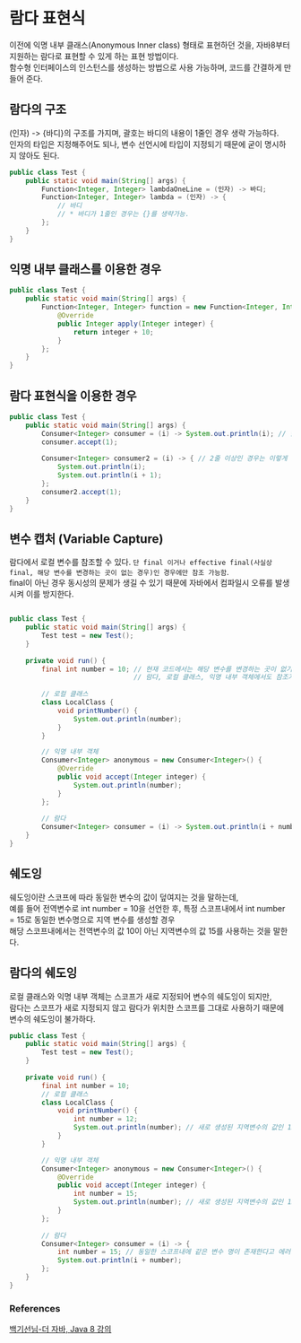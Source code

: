# 람다 표현식
이전에 익명 내부 클래스(Anonymous Inner class) 형태로 표현하던 것을, 자바8부터 지원하는 람다로 표현할 수 있게 하는 표현 방법이다.<br>
함수형 인터페이스의 인스턴스를 생성하는 방법으로 사용 가능하며, 코드를 간결하게 만들어 준다.
## 람다의 구조
(인자) -> {바디}의 구조를 가지며, 괄호는 바디의 내용이 1줄인 경우 생략 가능하다.<br>
인자의 타입은 지정해주어도 되나, 변수 선언시에 타입이 지정되기 때문에 굳이 명시하지 않아도 된다.
```java
public class Test {
    public static void main(String[] args) {
        Function<Integer, Integer> lambdaOneLine = (인자) -> 바디;
        Function<Integer, Integer> lambda = (인자) -> {
            // 바디
            // * 바디가 1줄인 경우는 {}를 생략가능. 
        };
    }
}

```
## 익명 내부 클래스를 이용한 경우
```java
public class Test {
    public static void main(String[] args) {
        Function<Integer, Integer> function = new Function<Integer, Integer>() {
            @Override
            public Integer apply(Integer integer) {
                return integer + 10;
            }
        };
    }
}
```
## 람다 표현식을 이용한 경우
```java
public class Test {
    public static void main(String[] args) {
        Consumer<Integer> consumer = (i) -> System.out.println(i); // 함수 내에서 해야하는 일이 한 줄인 경우는 이렇게 표현 가능
        consumer.accept(1);
        
        Consumer<Integer> consumer2 = (i) -> { // 2줄 이상인 경우는 이렇게 표현
            System.out.println(i);
            System.out.println(i + 1);
        };
        consumer2.accept(1);
    }
}
```
## 변수 캡처 (Variable Capture)
람다에서 로컬 변수를 참조할 수 있다. `단 final 이거나 effective final(사실상 final, 해당 변수를 변경하는 곳이 없는 경우)인 경우에만 참조 가능함`. <br>
final이 아닌 경우 동시성의 문제가 생길 수 있기 때문에 자바에서 컴파일시 오류를 발생시켜 이를 방지한다.
```java

public class Test {
    public static void main(String[] args) {
        Test test = new Test();
    }
    
    private void run() {
        final int number = 10; // 현재 코드에서는 해당 변수를 변경하는 곳이 없기 때문에, final 키워드를 없애도 effective final로 간주되어
                               // 람다, 로컬 클래스, 익명 내부 객체에서도 참조가 가능하다.
        
        // 로컬 클래스
        class LocalClass {
            void printNumber() {
                System.out.println(number);
            }
        }

        // 익명 내부 객체
        Consumer<Integer> anonymous = new Consumer<Integer>() {
            @Override
            public void accept(Integer integer) {
                System.out.println(number);
            }
        };
        
        // 람다
        Consumer<Integer> consumer = (i) -> System.out.println(i + number);
    }
}

```
## 쉐도잉
쉐도잉이란 스코프에 따라 동일한 변수의 값이 덮여지는 것을 말하는데, <br>
예를 들어 전역변수로 int number = 10을 선언한 후, 특정 스코프내에서 int number = 15로 동일한 변수명으로 지역 변수를 생성할 경우<br>
해당 스코프내에서는 전역변수의 값 10이 아닌 지역변수의 값 15를 사용하는 것을 말한다.

## 람다의 쉐도잉
로컬 클래스와 익명 내부 객체는 스코프가 새로 지정되어 변수의 쉐도잉이 되지만,<br>
람다는 스코프가 새로 지정되지 않고 람다가 위치한 스코프를 그대로 사용하기 때문에 변수의 쉐도잉이 불가하다.

```java
public class Test {
    public static void main(String[] args) {
        Test test = new Test();
    }
    
    private void run() {
        final int number = 10; 
        // 로컬 클래스
        class LocalClass {
            void printNumber() {
                int number = 12; 
                System.out.println(number); // 새로 생성된 지역변수의 값인 12가 출력됨.
            }
        }

        // 익명 내부 객체
        Consumer<Integer> anonymous = new Consumer<Integer>() {
            @Override
            public void accept(Integer integer) {
                int number = 15;
                System.out.println(number); // 새로 생성된 지역변수의 값인 15가 출력됨.
            }
        };
        
        // 람다
        Consumer<Integer> consumer = (i) -> {
            int number = 15; // 동일한 스코프내에 같은 변수 명이 존재한다고 에러 표시됨. 
            System.out.println(i + number);
        };
    }
}
```

### References
[백기선님-더 자바, Java 8 강의](https://www.inflearn.com/course/the-java-java8/dashboard)

